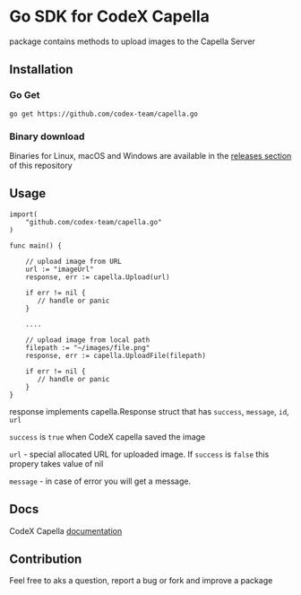 # Go SDK for CodeX Capella

package contains methods to upload images to the Capella Server

## Installation

### Go Get

```golang
go get https://github.com/codex-team/capella.go
```

### Binary download

Binaries for Linux, macOS and Windows are available in the [releases section](https://github.com/codex-team/capella.go/releases) of this repository

## Usage

```golang
import(
	"github.com/codex-team/capella.go"
)

func main() {

    // upload image from URL
    url := "imageUrl"
    response, err := capella.Upload(url)
    
    if err != nil {
       // handle or panic
    }
    
    ....
    
    // upload image from local path
    filepath := "~/images/file.png"
    response, err := capella.UploadFile(filepath)
    
    if err != nil {
       // handle or panic
    }
}
```

response implements capella.Response struct that has
`success`, `message`, `id`, `url`

`success` is `true` when CodeX capella saved the image

`url` - special allocated URL for uploaded image. If `success` is `false` this propery 
takes value of nil

`message` - in case of error you will get a message. 

## Docs

CodeX Capella [documentation](https://github.com/codex-team/capella#readme)

## Contribution

Feel free to aks a question, report a bug or fork and improve a package

